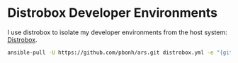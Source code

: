 # Distrobox Developer Environments

I use distrobox to isolate my developer environments from the host system: [Distrobox](https://distrobox.it/).

```bash
ansible-pull -U https://github.com/pbonh/ars.git distrobox.yml -e "{git_email: \"your_email@address.com\"}"
```
